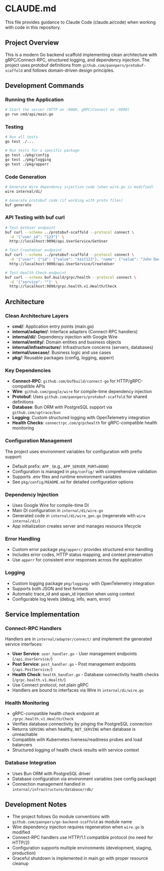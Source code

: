 # CLAUDE.md

This file provides guidance to Claude Code (claude.ai/code) when working with code in this repository.

## Project Overview

This is a modern Go backend scaffold implementing clean architecture with gRPC/Connect-RPC, structured logging, and dependency injection. The project uses protobuf definitions from `github.com/pannpers/protobuf-scaffold` and follows domain-driven design principles.

## Development Commands

### Running the Application
```bash
# Start the server (HTTP on :8080, gRPC/Connect on :9090)
go run cmd/api/main.go
```

### Testing
```bash
# Run all tests
go test ./...

# Run tests for a specific package
go test ./pkg/config
go test ./pkg/logging
go test ./pkg/apperr
```

### Code Generation
```bash
# Generate Wire dependency injection code (when wire.go is modified)
wire internal/di/

# Generate protobuf code (if working with proto files)
buf generate
```

### API Testing with buf curl
```bash
# Test GetUser endpoint
buf curl --schema ../protobuf-scaffold --protocol connect \
  -d '{"user_id": "123"}' \
  http://localhost:9090/api.UserService/GetUser

# Test CreateUser endpoint  
buf curl --schema ../protobuf-scaffold --protocol connect \
  -d '{"user": {"id": {"value": "test123"}, "name": {"value": "John Doe"}, "email": {"value": "john@example.com"}}}' \
  http://localhost:9090/api.UserService/CreateUser

# Test Health Check endpoint
buf curl --schema buf.build/grpc/health --protocol connect \
  -d '{"service": ""}' \
  http://localhost:9090/grpc.health.v1.Health/Check
```

## Architecture

### Clean Architecture Layers
- **cmd/**: Application entry points (main.go)
- **internal/adapter/**: Interface adapters (Connect-RPC handlers)
- **internal/di/**: Dependency injection with Google Wire
- **internal/entity/**: Domain entities and business objects
- **internal/infrastructure/**: Infrastructure concerns (servers, databases)
- **internal/usecase/**: Business logic and use cases
- **pkg/**: Reusable packages (config, logging, apperr)

### Key Dependencies
- **Connect-RPC**: `github.com/bufbuild/connect-go` for HTTP/gRPC-compatible APIs
- **Wire**: `github.com/google/wire` for compile-time dependency injection  
- **Protobuf**: Uses `github.com/pannpers/protobuf-scaffold` for shared definitions
- **Database**: Bun ORM with PostgreSQL support via `github.com/uptrace/bun`
- **Logging**: Custom structured logging with OpenTelemetry integration
- **Health Checks**: `connectrpc.com/grpchealth` for gRPC-compatible health monitoring

### Configuration Management
The project uses environment variables for configuration with prefix support:
- Default prefix: `APP_` (e.g., `APP_SERVER_PORT=8080`)
- Configuration is managed in `pkg/config/` with comprehensive validation
- Supports .env files and runtime environment variables
- See `pkg/config/README.md` for detailed configuration options

### Dependency Injection
- Uses Google Wire for compile-time DI
- Main DI configuration in `internal/di/wire.go`
- Generated code in `internal/di/wire_gen.go` (regenerate with `wire internal/di/`)
- App initialization creates server and manages resource lifecycle

### Error Handling
- Custom error package `pkg/apperr/` provides structured error handling
- Includes error codes, HTTP status mapping, and context preservation
- Use `apperr` for consistent error responses across the application

### Logging
- Custom logging package `pkg/logging/` with OpenTelemetry integration
- Supports both JSON and text formats
- Automatic trace_id and span_id injection when using context
- Configurable log levels (debug, info, warn, error)

## Service Implementation

### Connect-RPC Handlers
Handlers are in `internal/adapter/connect/` and implement the generated service interfaces:
- **User Service**: `user_handler.go` - User management endpoints (`/api.UserService/`)
- **Post Service**: `post_handler.go` - Post management endpoints (`/api.PostService/`)
- **Health Check**: `health_handler.go` - Database connectivity health checks (`/grpc.health.v1.Health/`)
- Use Connect protocol, not plain gRPC
- Handlers are bound to interfaces via Wire in `internal/di/wire.go`

### Health Monitoring
- gRPC-compatible health check endpoint at `/grpc.health.v1.Health/Check`
- Verifies database connectivity by pinging the PostgreSQL connection
- Returns `SERVING` when healthy, `NOT_SERVING` when database is unreachable
- Compatible with Kubernetes liveness/readiness probes and load balancers
- Structured logging of health check results with service context

### Database Integration
- Uses Bun ORM with PostgreSQL driver
- Database configuration via environment variables (see config package)
- Connection management handled in `internal/infrastructure/database/rdb/`

## Development Notes

- The project follows Go module conventions with `github.com/pannpers/go-backend-scaffold` as module name
- Wire dependency injection requires regeneration when `wire.go` is modified
- Connect-RPC handlers use HTTP/1.1 compatible protocol (no need for HTTP/2)
- Configuration supports multiple environments (development, staging, production)
- Graceful shutdown is implemented in main.go with proper resource cleanup